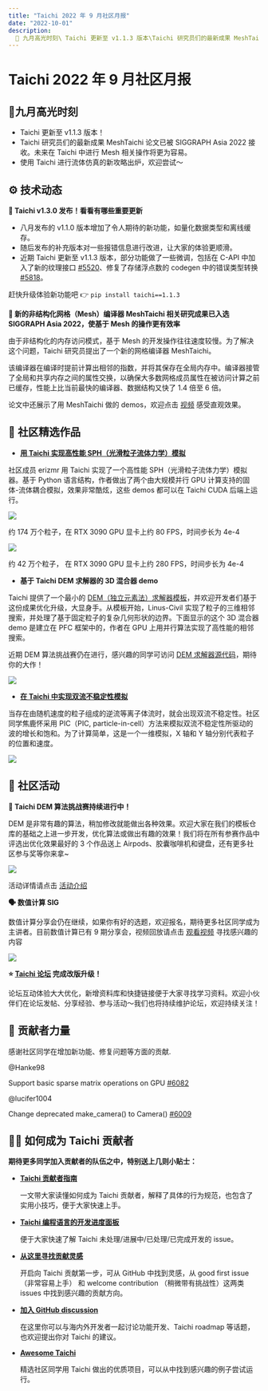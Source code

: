 ```yaml
---
title: "Taichi 2022 年 9 月社区月报"
date: "2022-10-01"
description:
  📌 九月高光时刻\ Taichi 更新至 v1.1.3 版本\Taichi 研究员们的最新成果 MeshTaichi 论文已被 SIGGRAPH Asia 2022 接收\使用 Taichi 进行流体仿真的新攻略出炉
---
```


# Taichi 2022 年 9 月社区月报

## 📌九月高光时刻

- Taichi 更新至 v1.1.3 版本！
- Taichi 研究员们的最新成果 MeshTaichi 论文已被 SIGGRAPH Asia 2022 接收。未来在 Taichi 中进行 Mesh 相关操作将更为容易。
- 使用 Taichi 进行流体仿真的新攻略出炉，欢迎尝试～

##  ⚙️ 技术动态

**🔧 Taichi v1.3.0 发布！看看有哪些重要更新**

- 八月发布的 v1.1.0 版本增加了令人期待的新功能，如量化数据类型和离线缓存。
- 随后发布的补充版本对一些报错信息进行改进，让大家的体验更顺滑。
- 近期 Taichi 更新至 v1.1.3 版本，部分功能做了一些微调，包括在 C-API 中加入了新的纹理接口 [#5520](https://github.com/taichi-dev/taichi/pull/5520)、修复了存储浮点数的 codegen 中的错误类型转换 [#5818](https://github.com/taichi-dev/taichi/pull/5818)。

赶快升级体验新功能吧 👉 `pip install taichi==1.1.3`

**🚀 新的非结构化网格（Mesh）编译器 MeshTaichi 相关研究成果已入选 SIGGRAPH Asia 2022，使基于 Mesh 的操作更有效率**

由于非结构化的内存访问模式，基于 Mesh 的开发操作往往速度较慢。为了解决这个问题，Taichi 研究员提出了一个新的网格编译器 MeshTaichi。

该编译器在编译时提前计算出相邻的指数，并将其保存在全局内存中。编译器接管了全局和共享内存之间的属性交换，以确保大多数网格成员属性在被访问计算之前已缓存，性能上比当前最快的编译器、数据结构又快了 1.4 倍至 6 倍。

论文中还展示了用 MeshTaichi 做的 demos，欢迎点击 [视频](http://mpvideo.qpic.cn/0bc3pmaagaaau4advfbv2vrva66dan5qaaya.f10002.mp4?dis_k=bd0b4c977368d74205db1d7c7803a422&dis_t=1676526488&play_scene=10400&vid=wxv_2597789719854465024&format_id=10002&support_redirect=0&mmversion=6.8.0) 感受直观效果。

## 🌟 社区精选作品

- **[用 Taichi 实现高性能 SPH（光滑粒子流体力学）模拟](https://github.com/erizmr/SPH_Taichi)**

社区成员 erizmr 用 Taichi 实现了一个高性能 SPH（光滑粒子流体力学）模拟器。基于 Python 语言结构，作者做出了两个由大规模并行 GPU 计算支持的固体-流体耦合模拟，效果非常酷炫，这些 demos 都可以在 Taichi CUDA 后端上运行。

![](https://user-images.githubusercontent.com/124654014/219297449-a4efebd1-df03-4681-a803-68e276a1b415.gif)

约 174 万个粒子，在 RTX 3090 GPU 显卡上约 80 FPS，时间步长为 4e-4

![](https://user-images.githubusercontent.com/124654014/219297591-fe277281-de76-4be8-af9f-d9bfec34d230.gif)

约 42 万个粒子， 在 RTX 3090 GPU 显卡上约 280 FPS，时间步长为 4e-4

- **基于 Taichi DEM 求解器的 3D 混合器 demo**

Taichi 提供了一个最小的 [DEM（独立元素法）求解器模板](https://github.com/taichi-dev/taichi_dem)，并欢迎开发者们基于这份成果优化升级，大显身手。从模板开始，Linus-Civil 实现了粒子的三维相邻搜索，并处理了基于固定粒子的复杂几何形状的边界。下面显示的这个 3D 混合器 demo 是建立在 PFC 框架中的，作者在 GPU 上用并行算法实现了高性能的相邻搜索。

近期 DEM 算法挑战赛仍在进行，感兴趣的同学可访问 [DEM 求解器源代码](https://github.com/Linus-Civil/GeoBlender)，期待你的大作！

![](https://user-images.githubusercontent.com/124654014/219298410-755008c3-4e70-4f94-8c03-d17990abeed1.gif)

- **[在 Taichi 中实现双流不稳定性模拟](https://github.com/JiaoLuhuai/pic88/blob/main/pic88.py)**

当存在由随机速度的粒子组成的逆流等离子体流时，就会出现双流不稳定性。社区同学焦鹿怀采用 PIC（PIC, particle-in-cell）方法来模拟双流不稳定性所驱动的波的增长和饱和。为了计算简单，这是一个一维模拟，X 轴和 Y 轴分别代表粒子的位置和速度。

![](https://user-images.githubusercontent.com/124654014/219299025-feb6eb08-6ff6-4de9-8057-e7811152e1e5.gif)

## 📢 社区活动

**🏅 Taichi DEM 算法挑战赛持续进行中！**

DEM 是非常有趣的算法，稍加修改就能做出各种效果。欢迎大家在我们的模板仓库的基础之上进一步开发，优化算法或做出有趣的效果！我们将在所有参赛作品中评选出优化效果最好的 3 个作品送上 Airpods、胶囊咖啡机和键盘，还有更多社区参与奖等你来拿~

![](https://user-images.githubusercontent.com/124654014/219299056-fce1ceda-dedd-41b3-b3ee-ca60dec517d9.jpg)

活动详情请点击 [活动介绍](https://forum.taichi.graphics/t/topic/2975)

**🗣 数值计算 SIG**

数值计算分享会仍在继续，如果你有好的选题，欢迎报名，期待更多社区同学成为主讲者。目前数值计算已有 9 期分享会，视频回放请点击 [观看视频](https://www.bilibili.com/video/BV1mg411y7i9/?spm_id_from=333.999.0.0&vd_source=7e8cfbc83bcd0c8522627c6544d35724) 寻找感兴趣的内容

![](https://user-images.githubusercontent.com/124654014/219299529-5d42d133-f9e6-43bc-a14c-3987355b819a.jpg)

**⭐️ [Taichi 论坛](https://forum.taichi-lang.cn/) 完成改版升级！**

论坛互动体验大大优化，新增资料库和快捷链接便于大家寻找学习资料。欢迎小伙伴们在论坛发帖、分享经验、参与活动～我们也将持续维护论坛，欢迎持续关注！

## 📝 贡献者力量

感谢社区同学在增加新功能、修复问题等方面的贡献.

@Hanke98 

Support basic sparse matrix operations on GPU [#6082](https://github.com/taichi-dev/taichi/pull/6082)

@lucifer1004

Change deprecated make_camera() to Camera() [#6009](https://github.com/taichi-dev/taichi/pull/6009)

## 🧑‍💻 如何成为 Taichi 贡献者

**期待更多同学加入贡献者的队伍之中，特别送上几则小贴士：**

- **[Taichi 贡献者指南](https://docs.taichi-lang.org/docs/contributor_guide)**
 
   一文带大家读懂如何成为 Taichi 贡献者，解释了具体的行为规范，也包含了实用小技巧，便于大家快速上手。
   
- **[Taichi 编程语言的开发进度面板](https://github.com/orgs/taichi-dev/projects/1)**
 
   便于大家快速了解 Taichi 未处理/进展中/已处理/已完成开发的 issue。
   
- **[从这里寻找贡献灵感](https://github.com/taichi-dev/taichi/contribute)**

   开启向 Taichi 贡献第一步，可从 GitHub 中找到灵感，从 good first issue（非常容易上手） 和  welcome contribution （稍微带有挑战性）这两类 issues 中找到感兴趣的贡献方向。
   
- **[加入 GitHub discussion](https://github.com/taichi-dev/taichi/discussions)**
 
   在这里你可以与海内外开发者一起讨论功能开发、Taichi roadmap 等话题，也欢迎提出你对 Taichi 的建议。
 
- **[Awesome Taichi](https://github.com/taichi-dev/awesome-taichi)**
 
   精选社区同学用 Taichi 做出的优质项目，可以从中找到感兴趣的例子尝试运行。 
